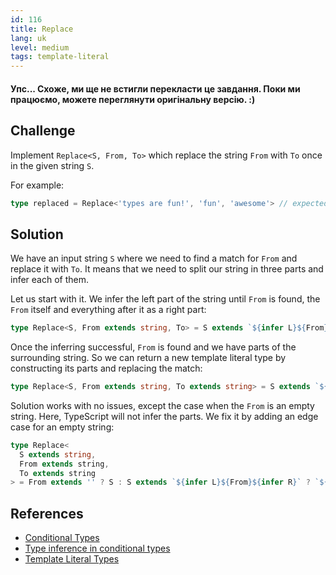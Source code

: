 ```yaml
---
id: 116
title: Replace
lang: uk
level: medium
tags: template-literal
---
```


#### Упс... Схоже, ми ще не встигли перекласти це завдання. Поки ми працюємо, можете переглянути оригінальну версію. :)

## Challenge

Implement `Replace<S, From, To>` which replace the string `From` with `To` once in the given string `S`.

For example:

```ts
type replaced = Replace<'types are fun!', 'fun', 'awesome'> // expected to be 'types are awesome!'
```

## Solution

We have an input string `S` where we need to find a match for `From` and replace it with `To`.
It means that we need to split our string in three parts and infer each of them.

Let us start with it.
We infer the left part of the string until `From` is found, the `From` itself and everything after it as a right part:

```ts
type Replace<S, From extends string, To> = S extends `${infer L}${From}${infer R}` ? S : S;
```

Once the inferring successful, `From` is found and we have parts of the surrounding string.
So we can return a new template literal type by constructing its parts and replacing the match:

```ts
type Replace<S, From extends string, To extends string> = S extends `${infer L}${From}${infer R}` ? `${L}${To}${R}` : S;
```

Solution works with no issues, except the case when the `From` is an empty string.
Here, TypeScript will not infer the parts.
We fix it by adding an edge case for an empty string:

```ts
type Replace<
  S extends string,
  From extends string,
  To extends string
> = From extends '' ? S : S extends `${infer L}${From}${infer R}` ? `${L}${To}${R}` : S;
```

## References

- [Conditional Types](https://www.typescriptlang.org/docs/handbook/advanced-types.html#conditional-types)
- [Type inference in conditional types](https://www.typescriptlang.org/docs/handbook/advanced-types.html#type-inference-in-conditional-types)
- [Template Literal Types](https://www.typescriptlang.org/docs/handbook/release-notes/typescript-4-1.html#template-literal-types)
